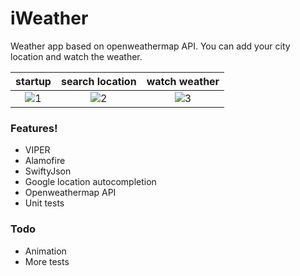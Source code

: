 # iWeather

Weather app based on openweathermap API. You can add your city location and watch the weather.

startup             |  search location             |  watch weather
:-------------------------:|:-------------------------:|:-------------------------:
![1](https://user-images.githubusercontent.com/4949587/35475195-08cfe908-03bc-11e8-92b9-85e608c16e6d.png)  |  ![2](https://user-images.githubusercontent.com/4949587/35475197-0e1475be-03bc-11e8-8cd9-eb66a4332eaf.png) | ![3](https://user-images.githubusercontent.com/4949587/36354948-a1e0c408-14fd-11e8-9c9e-beba2f3b80cb.png)

### Features!

  - VIPER
  - Alamofire
  - SwiftyJson
  - Google location autocompletion
  - Openweathermap API
  - Unit tests

### Todo

 - Animation
 - More tests
 
